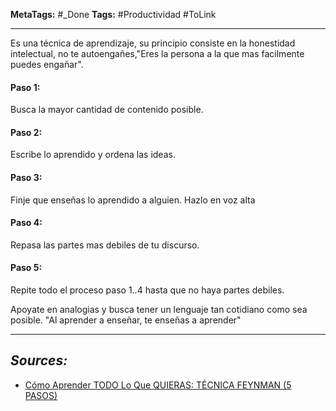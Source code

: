 **MetaTags:** #_Done
**Tags:** #Productividad  #ToLink 
- - -
Es una técnica de aprendizaje, su principio consiste en la honestidad intelectual, no te autoengañes,"Eres la persona a la que mas facilmente puedes engañar".
#### Paso 1:
Busca la mayor cantidad de contenido posible.
#### Paso 2:
Escribe lo aprendido y  ordena las ideas.
#### Paso 3:
Finje que enseñas lo aprendido a alguien. Hazlo en voz alta
#### Paso 4: 
Repasa las partes mas debiles de tu discurso.
#### Paso 5:
Repite todo el proceso paso 1..4 hasta que no haya partes debiles.
 
 Apoyate en analogias y busca tener un lenguaje tan cotidiano como sea posible.
 "Al aprender a enseñar, te enseñas a aprender"
- - - 
## ***Sources:***
- [Cómo Aprender TODO Lo Que QUIERAS: TÉCNICA FEYNMAN (5 PASOS)](https://www.youtube.com/watch?v=EzvL_sJ4x7o&list=WL&index=57)
